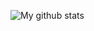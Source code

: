 ![My github stats](https://github-readme-stats.vercel.app/api?username=jykim99&count_private=true&&show_icons=true&&theme=radical)

